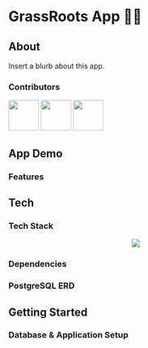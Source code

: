 # GrassRoots App 🌱🤝

## About

Insert a blurb about this app.

### Contributors

<div>
<img src="https://github.com/swathij943.png" width="60px;"/>
<img src="https://github.com/nahcg.png" width="60px;"/>
<img src="https://github.com/MithraPerera.png" width="60px;"/>
</div>

## App Demo

### Features

## Tech

### Tech Stack

<p align="center">
  <a href="https://skillicons.dev">
    <img src="https://skillicons.dev/icons?i=react,express,nodejs,postgres,materialui,tailwind,css" />
  </a>
</p>

### Dependencies

### PostgreSQL ERD

## Getting Started

### Database & Application Setup
